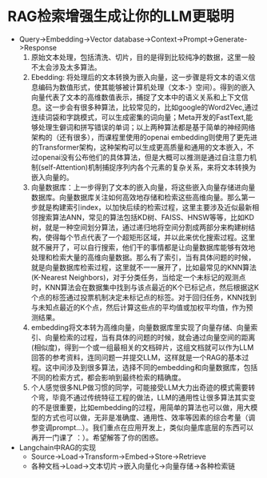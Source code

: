 # RAG检索增强生成让你的LLM更聪明
- Query->Embedding->Vector database->Context->Prompt->Generate->Response
    1. 原始文本处理，包括清洗、切片，目的是得到比较纯净的数据，这里一般不太会涉及太多算法。
    2. Ebedding: 将处理后的文本转换为嵌入向量，这一步骤是将文本的语义信息编码为数值形式，使其能够被计算机处理（文本-》空间）。得到的嵌入向量代表了文本的高维数值表示，捕捉了文本中的语义关系和上下文信息。这一步会有很多种算法，比较常见的，比如google的Word2Vec,通过连续词袋和字跳模式，可以生成密集的词向量；Meta开发的FastText,能够处理生僻词和拼写错误的单词；以上两种算法都是基于简单的神经网络架构的（还有很多），而课程里使用的openai embedding则使用了更先进的Transformer架构，这种架构可以生成更高质量和通用的文本嵌入，不过openai没有公布他们的具体算法，但是大概可以推测是通过自注意力机制(self-Attention)机制捕捉序列内各个元素的复杂关系，来将文本转换为嵌入向量的。
    3. 向量数据库：上一步得到了文本的嵌入向量，将这些嵌入向量存储进向量数据库。向量数据库关注如何高效地存储和检索这些高维向量。那么第一步就是构建索引index，以加快后续的检索过程，这里主要涉及近似最新相邻搜索算法ANN，常见的算法包括KD树、FAISS、HNSW等等，比如KD树，就是一种空间划分算法，通过递归地将空间分割成两部分来构建树结构，使得每个节点代表了一个超矩形区域，并以此来优化搜索过程。这里就不展开了，可以自行搜索，他们干的事情都是让向量数据库能够有效地处理和检索大量的高维向量数据。那么有了索引，当有具体问题的时候，就是向量数据库检索过程，这里就不一一展开了，比如最常见的KNN算法(K-Nearest Neighbors)，对于分类任务，当给定一个未标记的观测点时，KNN算法会在数据集中找到与该点最近的K个已标记点，然后根据这K个点的标签通过投票机制决定未标记点的标签。对于回归任务，KNN找到与未知点最近的K个点，然后计算这些点的平均值或加权平均值，作为预测结果。
    4. embedding将文本转为高维向量，向量数据库里实现了向量存储、向量索引、向量检索的过程，当有具体的问题的时候，就会通过向量空间的距离(相似度)，得到一个或一组最相关的文档碎片，这组文档就可以作为LLM回答的参考资料，连同问题一并提交LLM，这样就是一个RAG的基本过程。这中间涉及到很多算法，选择不同的embedding和向量数据库，包括不同的检索方式，都会影响到最终检索的精确度。
    5. 个人感觉很多NLP做习惯的同学，可能接受LLM大力出奇迹的模式需要转个弯，毕竟不通过传统特征工程的做法，LLM的通用性让很多算法其实变的不是很重要，比如embedding的过程，用简单的算法也可以做，用大模型的方式也可以做，无非是准确度、通用性、效率等因素的综合考量（调参变调prompt...）。我们重点在应用开发上，类似向量库底层的东西可以再开一门课了 ：）。希望解答了你的困惑。
- Langchain中RAG的实现
    - Source->Load->Transform->Embed->Store->Retrieve
    - 各种文档->Load->文本切片->嵌入向量化->向量存储->各种检索链